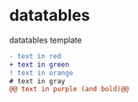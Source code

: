# datatables
datatables template

```diff
- text in red
+ text in green
! text in orange
# text in gray
@@ text in purple (and bold)@@
```
